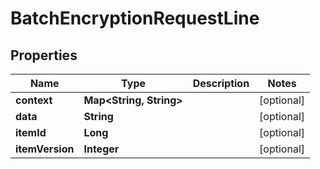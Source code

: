 

# BatchEncryptionRequestLine


## Properties

Name | Type | Description | Notes
------------ | ------------- | ------------- | -------------
**context** | **Map&lt;String, String&gt;** |  |  [optional]
**data** | **String** |  |  [optional]
**itemId** | **Long** |  |  [optional]
**itemVersion** | **Integer** |  |  [optional]



